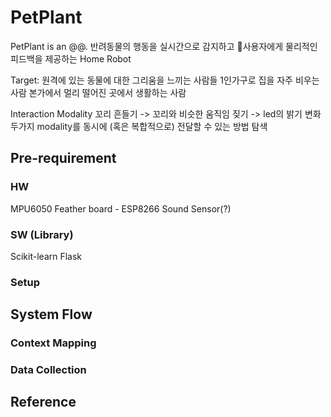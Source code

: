 # PetPlant

PetPlant is an @@.
반려동물의 행동을 실시간으로 감지하고 사용자에게 물리적인 피드백을 제공하는 Home Robot

Target: 원격에 있는 동물에 대한 그리움을 느끼는 사람들 
1인가구로 집을 자주 비우는 사람
본가에서 멀리 떨어진 곳에서 생활하는 사람

Interaction Modality
꼬리 흔들기 -> 꼬리와 비슷한 움직임
짖기 -> led의 밝기 변화
두가지 modality를 동시에 (혹은 복합적으로) 전달할 수 있는 방법 탐색

## Pre-requirement
### HW
MPU6050
Feather board - ESP8266
Sound Sensor(?)

### SW (Library)
Scikit-learn
Flask

### Setup


## System Flow

### Context Mapping

### Data Collection



## Reference

